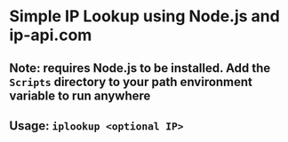 # Simple IP Lookup using Node.js and ip-api.com

## Note: requires Node.js to be installed. Add the `Scripts` directory to your path environment variable to run anywhere

## Usage: `iplookup <optional IP>`
